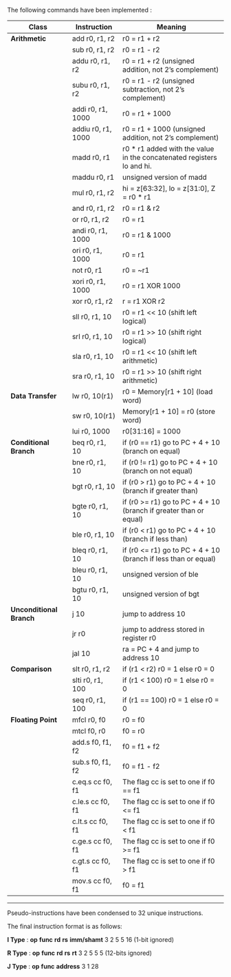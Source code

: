 The following commands have been implemented :

| **Class**              | **Instruction**        | **Meaning** |
|------------------------|-----------------------|------------|
| **Arithmetic**        | add r0, r1, r2        | r0 = r1 + r2 |
|                        | sub r0, r1, r2        | r0 = r1 - r2 |
|                        | addu r0, r1, r2       | r0 = r1 + r2 (unsigned addition, not 2’s complement) |
|                        | subu r0, r1, r2       | r0 = r1 - r2 (unsigned subtraction, not 2’s complement) |
|                        | addi r0, r1, 1000     | r0 = r1 + 1000 |
|                        | addiu r0, r1, 1000    | r0 = r1 + 1000 (unsigned addition, not 2’s complement) |
|                        | madd r0, r1           | r0 * r1 added with the value in the concatenated registers lo and hi. |
|                        | maddu r0, r1          | unsigned version of madd |
|                        | mul r0, r1, r2        | hi = z[63:32], lo = z[31:0], Z = r0 * r1 |
|                        | and r0, r1, r2        | r0 = r1 & r2 |
|                        | or r0, r1, r2         | r0 = r1 | r2 |
|                        | andi r0, r1, 1000     | r0 = r1 & 1000 |
|                        | ori r0, r1, 1000      | r0 = r1 | 1000 |
|                        | not r0, r1            | r0 = ~r1 |
|                        | xori r0, r1, 1000     | r0 = r1 XOR 1000 |
|                        | xor r0, r1, r2        | r = r1 XOR r2 |
|                        | sll r0, r1, 10        | r0 = r1 << 10 (shift left logical) |
|                        | srl r0, r1, 10        | r0 = r1 >> 10 (shift right logical) |
|                        | sla r0, r1, 10        | r0 = r1 << 10 (shift left arithmetic) |
|                        | sra r0, r1, 10        | r0 = r1 >> 10 (shift right arithmetic) |
| **Data Transfer**      | lw r0, 10(r1)         | r0 = Memory[r1 + 10] (load word) |
|                        | sw r0, 10(r1)         | Memory[r1 + 10] = r0 (store word) |
|                        | lui r0, 1000          | r0[31:16] = 1000 |
| **Conditional Branch** | beq r0, r1, 10        | if (r0 == r1) go to PC + 4 + 10 (branch on equal) |
|                        | bne r0, r1, 10        | if (r0 != r1) go to PC + 4 + 10 (branch on not equal) |
|                        | bgt r0, r1, 10        | if (r0 > r1) go to PC + 4 + 10 (branch if greater than) |
|                        | bgte r0, r1, 10       | if (r0 >= r1) go to PC + 4 + 10 (branch if greater than or equal) |
|                        | ble r0, r1, 10        | if (r0 < r1) go to PC + 4 + 10 (branch if less than) |
|                        | bleq r0, r1, 10       | if (r0 <= r1) go to PC + 4 + 10 (branch if less than or equal) |
|                        | bleu r0, r1, 10       | unsigned version of ble |
|                        | bgtu r0, r1, 10       | unsigned version of bgt |
| **Unconditional Branch** | j 10               | jump to address 10 |
|                        | jr r0                 | jump to address stored in register r0 |
|                        | jal 10                | ra = PC + 4 and jump to address 10 |
| **Comparison**         | slt r0, r1, r2        | if (r1 < r2) r0 = 1 else r0 = 0 |
|                        | slti r0, r1, 100      | if (r1 < 100) r0 = 1 else r0 = 0 |
|                        | seq r0, r1, 100       | if (r1 == 100) r0 = 1 else r0 = 0 |
| **Floating Point**     | mfcl r0, f0           | r0 = f0 |
|                        | mtcl f0, r0           | f0 = r0 |
|                        | add.s f0, f1, f2      | f0 = f1 + f2 |
|                        | sub.s f0, f1, f2      | f0 = f1 - f2 |
|                        | c.eq.s cc f0, f1      | The flag cc is set to one if f0 == f1 |
|                        | c.le.s cc f0, f1      | The flag cc is set to one if f0 <= f1 |
|                        | c.lt.s cc f0, f1      | The flag cc is set to one if f0 < f1 |
|                        | c.ge.s cc f0, f1      | The flag cc is set to one if f0 >= f1 |
|                        | c.gt.s cc f0, f1      | The flag cc is set to one if f0 > f1 |
|                        | mov.s cc f0, f1       | f0 = f1 |
--------------------------------------------------------------------------------------

Pseudo-instructions have been condensed to 32 unique instructions.

The final instruction format is as follows:

**I Type** : 
**op**  **func**    **rd**  **rs**  **imm/shamt**
3       2           5       5       16 (1-bit ignored)

**R Type** : 
**op**  **func**    **rd**  **rs**  **rt**
3       2           5       5       5 (12-bits ignored)

**J Type** : 
**op**  **func**    **address**
3       1           28 